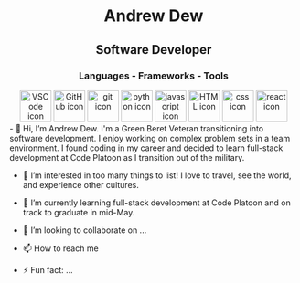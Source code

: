 <div align="center">

  
  # Andrew Dew
  ## Software Developer
  ### Languages - Frameworks - Tools
  </div>
  <div align="center">
      <a title="VS Code" href="https://code.visualstudio.com" target="blank"><img height="55" width="55"
              src="https://skillicons.dev/icons?i=vscode" alt="VSCode icon" /></a>
      <a title="GitHub" href="https://github.com" target="blank"><img height="55" width="55"
              src="https://skillicons.dev/icons?i=github" alt="GitHub icon" /></a>
      <a title="Git" href="https://git-scm.com" target="blank"><img height="55" width="55"
              src="https://skillicons.dev/icons?i=git" alt="git icon" /></a>
      <a title="Python" href="https://docs.python.org/3/" target="blank"><img height="55" width="55"
              src="https://skillicons.dev/icons?i=python" alt="python icon" /></a>
      <a title="JavaScript" href="https://developer.mozilla.org/en-US/docs/Web/JavaScript" target="blank"><img height="55"
              width="55" src="https://skillicons.dev/icons?i=javascript" alt="javascript icon" /></a>
      <a title="HTML" href="https://developer.mozilla.org/en-US/docs/Web/HTML" target="blank"><img height="55" width="55"
              src="https://skillicons.dev/icons?i=html" alt="HTML icon" /></a>
      <a title="CSS" href="https://developer.mozilla.org/en-US/docs/Web/CSS" target="blank"><img height="55" width="55"
              src="https://skillicons.dev/icons?i=css" alt="css icon" /></a>
      <a title="React" href="https://react.dev" target="blank"><img height="55" width="55"
              src="https://skillicons.dev/icons?i=react" alt="react icon" /></a>
  </div>
- 👋 Hi, I’m Andrew Dew.  I'm a Green Beret Veteran transitioning into software development. I enjoy working on complex problem sets in a team environment.  I found coding in my career and decided to learn full-stack development at Code Platoon as I transition out of the military. 

- 👀 I’m interested in too many things to list! I love to travel, see the world, and experience other cultures.
  
- 🌱 I’m currently learning full-stack development at Code Platoon and on track to graduate in mid-May.
  
- 💞️ I’m looking to collaborate on ...
- 📫 How to reach me 

- ⚡ Fun fact: ...

<!---
Adew1009/Adew1009 is a ✨ special ✨ repository because its `README.md` (this file) appears on your GitHub profile.
You can click the Preview link to take a look at your changes.
--->
